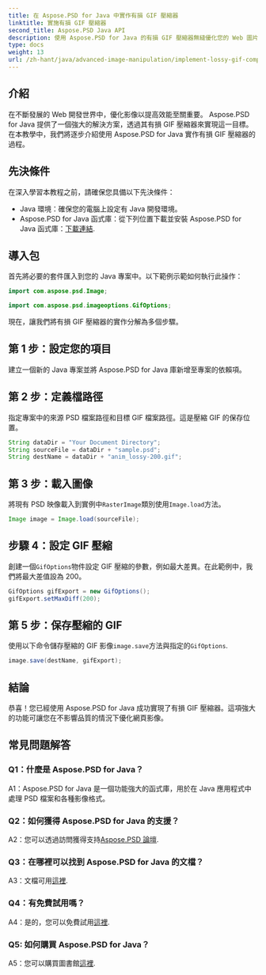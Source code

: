 ```yaml
---
title: 在 Aspose.PSD for Java 中實作有損 GIF 壓縮器
linktitle: 實施有損 GIF 壓縮器
second_title: Aspose.PSD Java API
description: 使用 Aspose.PSD for Java 的有損 GIF 壓縮器無縫優化您的 Web 圖片。請遵循我們的逐步指南以高效實施。
type: docs
weight: 13
url: /zh-hant/java/advanced-image-manipulation/implement-lossy-gif-compressor/
---
```

## 介紹

在不斷發展的 Web 開發世界中，優化影像以提高效能至關重要。 Aspose.PSD for Java 提供了一個強大的解決方案，透過其有損 GIF 壓縮器來實現這一目標。在本教學中，我們將逐步介紹使用 Aspose.PSD for Java 實作有損 GIF 壓縮器的過程。

## 先決條件

在深入學習本教程之前，請確保您具備以下先決條件：

- Java 環境：確保您的電腦上設定有 Java 開發環境。
-  Aspose.PSD for Java 函式庫：從下列位置下載並安裝 Aspose.PSD for Java 函式庫：[下載連結](https://releases.aspose.com/psd/java/).

## 導入包

首先將必要的套件匯入到您的 Java 專案中。以下範例示範如何執行此操作：

```java
import com.aspose.psd.Image;

import com.aspose.psd.imageoptions.GifOptions;
```

現在，讓我們將有損 GIF 壓縮器的實作分解為多個步驟。

## 第 1 步：設定您的項目

建立一個新的 Java 專案並將 Aspose.PSD for Java 庫新增至專案的依賴項。

## 第 2 步：定義檔路徑

指定專案中的來源 PSD 檔案路徑和目標 GIF 檔案路徑。這是壓縮 GIF 的保存位置。

```java
String dataDir = "Your Document Directory";
String sourceFile = dataDir + "sample.psd";
String destName = dataDir + "anim_lossy-200.gif";
```

## 第 3 步：載入圖像

將現有 PSD 映像載入到實例中`RasterImage`類別使用`Image.load`方法。

```java
Image image = Image.load(sourceFile);
```

## 步驟 4：設定 GIF 壓縮

創建一個`GifOptions`物件設定 GIF 壓縮的參數，例如最大差異。在此範例中，我們將最大差值設為 200。

```java
GifOptions gifExport = new GifOptions();
gifExport.setMaxDiff(200);
```

## 第 5 步：保存壓縮的 GIF

使用以下命令儲存壓縮的 GIF 影像`image.save`方法與指定的`GifOptions`.

```java
image.save(destName, gifExport);
```

## 結論

恭喜！您已經使用 Aspose.PSD for Java 成功實現了有損 GIF 壓縮器。這項強大的功能可讓您在不影響品質的情況下優化網頁影像。

## 常見問題解答

### Q1：什麼是 Aspose.PSD for Java？

A1：Aspose.PSD for Java 是一個功能強大的函式庫，用於在 Java 應用程式中處理 PSD 檔案和各種影像格式。

### Q2：如何獲得 Aspose.PSD for Java 的支援？

 A2：您可以透過訪問獲得支持[Aspose.PSD 論壇](https://forum.aspose.com/c/psd/34).

### Q3：在哪裡可以找到 Aspose.PSD for Java 的文檔？

A3：文檔可用[這裡](https://reference.aspose.com/psd/java/).

### Q4：有免費試用嗎？

 A4：是的，您可以免費試用[這裡](https://releases.aspose.com/).

### Q5: 如何購買 Aspose.PSD for Java？

 A5：您可以購買圖書館[這裡](https://purchase.aspose.com/buy).